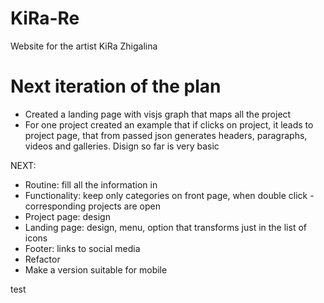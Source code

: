# KiRa-Re
Website for the artist KiRa Zhigalina

# Next iteration of the plan

+ Created a landing page with visjs graph that maps all the project
+ For one project created an example that if clicks on project, it leads to project page, that from passed json generates headers, paragraphs, videos and galleries. Disign so far is very basic

NEXT:
- Routine: fill all the information in
- Functionality: keep only categories on front page, when double click - corresponding projects are open
- Project page: design
- Landing page: design, menu, option that transforms just in the list of icons
- Footer: links to social media
- Refactor
- Make a version suitable for mobile

test